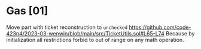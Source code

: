  # Gas [01]

Move part with ticket reconstruction to ```unchecked```
https://github.com/code-423n4/2023-03-wenwin/blob/main/src/TicketUtils.sol#L65-L74
Because by initialization all restrictions forbid to out of range on any math operation.


 
